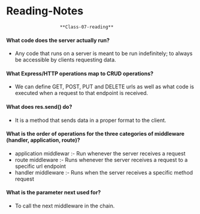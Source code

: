 # Reading-Notes

                        **Class-07-reading**
#### What code does the server actually run?
* Any code that runs on a server is meant to be run indefinitely; to always be accessible by clients requesting data.
#### What Express/HTTP operations map to CRUD operations?
* We can define GET, POST, PUT and DELETE urls as well as what code is executed when a request to that endpoint is received.
#### What does res.send() do?
* It is a method that sends data in a proper format to the client.
#### What is the order of operations for the three categories of middleware (handler, application, route)?
* application middlewar :- Run whenever the server receives a request
* route middleware :- Runs whenever the server receives a request to a specific url endpoint
* handler middleware :- Runs when the server receives a specific method request
#### What is the parameter next used for?
* To call the next middleware in the chain.
